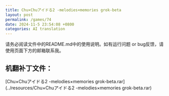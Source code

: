 ```yaml
---
title: Chu×Chuアイドる2 -melodies×memories grok-beta
layout: post
permalink: /games/74
date: 2024-11-5 23:54:08 +0800
categories: AI translation
---
```



请务必阅读文件中的README.md中的使用说明。如有运行问题 or bug反馈，请使用页面下方的邮箱联系我。

## 机翻补丁文件：

[Chu×Chuアイドる2 -melodies×memories grok-beta.rar](../resources/Chu×Chuアイドる2 -melodies×memories grok-beta.rar)

 

